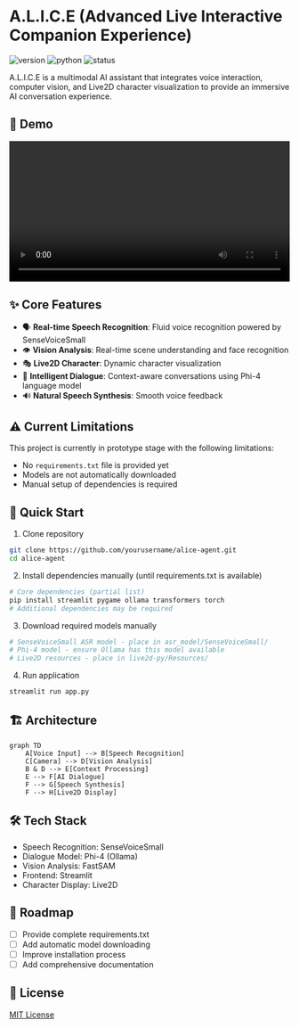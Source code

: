 # A.L.I.C.E (Advanced Live Interactive Companion Experience)

![version](https://img.shields.io/badge/version-1.0.0-blue)
![python](https://img.shields.io/badge/python-3.8+-green)
![status](https://img.shields.io/badge/status-prototype-orange)

A.L.I.C.E is a multimodal AI assistant that integrates voice interaction, computer vision, and Live2D character visualization to provide an immersive AI conversation experience.

## 🎥 Demo

<video width="100%" controls>
  <source src="docs/alice_tiny.mp4" type="video/mp4">
</video>

## ✨ Core Features

- 🗣️ **Real-time Speech Recognition**: Fluid voice recognition powered by SenseVoiceSmall
- 👁️ **Vision Analysis**: Real-time scene understanding and face recognition
- 🎭 **Live2D Character**: Dynamic character visualization
- 🤖 **Intelligent Dialogue**: Context-aware conversations using Phi-4 language model
- 🔊 **Natural Speech Synthesis**: Smooth voice feedback

## ⚠️ Current Limitations

This project is currently in prototype stage with the following limitations:

- No `requirements.txt` file is provided yet
- Models are not automatically downloaded
- Manual setup of dependencies is required

## 🔧 Quick Start

1. Clone repository
```bash
git clone https://github.com/yourusername/alice-agent.git
cd alice-agent
```

2. Install dependencies manually (until requirements.txt is available)
```bash
# Core dependencies (partial list)
pip install streamlit pygame ollama transformers torch
# Additional dependencies may be required
```

3. Download required models manually
```bash
# SenseVoiceSmall ASR model - place in asr_model/SenseVoiceSmall/
# Phi-4 model - ensure Ollama has this model available
# Live2D resources - place in live2d-py/Resources/
```

4. Run application
```bash
streamlit run app.py
```

## 🏗️ Architecture

```mermaid
graph TD
    A[Voice Input] --> B[Speech Recognition]
    C[Camera] --> D[Vision Analysis]
    B & D --> E[Context Processing]
    E --> F[AI Dialogue]
    F --> G[Speech Synthesis]
    F --> H[Live2D Display]
```

## 🛠️ Tech Stack

- Speech Recognition: SenseVoiceSmall
- Dialogue Model: Phi-4 (Ollama)
- Vision Analysis: FastSAM
- Frontend: Streamlit
- Character Display: Live2D

## 🚧 Roadmap

- [ ] Provide complete requirements.txt
- [ ] Add automatic model downloading
- [ ] Improve installation process
- [ ] Add comprehensive documentation

## 📝 License

[MIT License](LICENSE)
